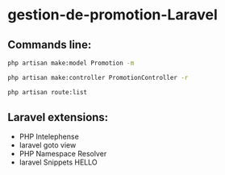# gestion-de-promotion-Laravel

## Commands line: 
```bash
php artisan make:model Promotion -m
```
```bash
php artisan make:controller PromotionController -r
```

```bash
php artisan route:list
```
## Laravel extensions:
- PHP Intelephense
- laravel goto view
- PHP Namespace Resolver
- laravel Snippets
HELLO